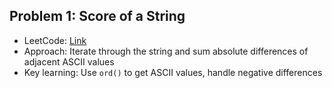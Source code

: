 ## Problem 1: Score of a String
- LeetCode: [Link](https://leetcode.com/problems/score-of-a-string/description/)
- Approach: Iterate through the string and sum absolute differences of adjacent ASCII values
- Key learning: Use `ord()` to get ASCII values, handle negative differences
